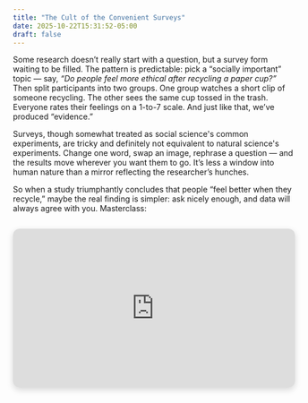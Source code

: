 ```yaml
---
title: "The Cult of the Convenient Surveys"
date: 2025-10-22T15:31:52-05:00
draft: false
---
```


Some research doesn’t really start with a question, but a survey form waiting to be filled. The pattern is predictable: pick a “socially important” topic — say, *“Do people feel more ethical after recycling a paper cup?”* Then split participants into two groups. One group watches a short clip of someone recycling. The other sees the same cup tossed in the trash. Everyone rates their feelings on a 1-to-7 scale. And just like that, we’ve produced “evidence.”

Surveys, though somewhat treated as social science's common experiments, are tricky and definitely not equivalent to natural science's experiments. Change one word, swap an image, rephrase a question — and the results move wherever you want them to go. It’s less a window into human nature than a mirror reflecting the researcher’s hunches.

So when a study triumphantly concludes that people “feel better when they recycle,” maybe the real finding is simpler: ask nicely enough, and data will always agree with you. Masterclass:

<div style="display: flex; justify-content: center; margin: 2em 0;">
  <div style="position: relative; width: 100%; max-width: 800px; padding-bottom: 56.25%; height: 0; overflow: hidden; border-radius: 12px; box-shadow: 0 4px 12px rgba(0,0,0,0.15);">
    <iframe
      src="https://www.youtube.com/embed/ahgjEjJkZks?start=44&si=jvPSN-BIaANl8Spo"
      title="YouTube video player"
      frameborder="0"
      allow="accelerometer; autoplay; clipboard-write; encrypted-media; gyroscope; picture-in-picture; web-share"
      referrerpolicy="strict-origin-when-cross-origin"
      allowfullscreen
      style="position: absolute; top: 0; left: 0; width: 100%; height: 100%; border: 0;"
    ></iframe>
  </div>
</div>
